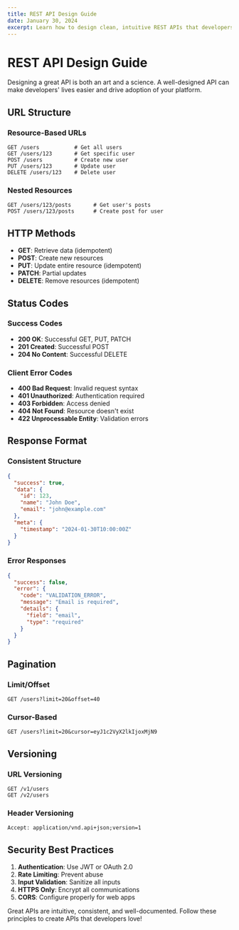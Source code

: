 ```yaml
---
title: REST API Design Guide
date: January 30, 2024
excerpt: Learn how to design clean, intuitive REST APIs that developers love to use. Cover best practices for endpoints, status codes, and documentation.
---
```


# REST API Design Guide

Designing a great API is both an art and a science. A well-designed API can make developers' lives easier and drive adoption of your platform.

## URL Structure

### Resource-Based URLs
```
GET /users           # Get all users
GET /users/123       # Get specific user
POST /users          # Create new user
PUT /users/123       # Update user
DELETE /users/123    # Delete user
```

### Nested Resources
```
GET /users/123/posts       # Get user's posts
POST /users/123/posts      # Create post for user
```

## HTTP Methods

- **GET**: Retrieve data (idempotent)
- **POST**: Create new resources
- **PUT**: Update entire resource (idempotent)
- **PATCH**: Partial updates
- **DELETE**: Remove resources (idempotent)

## Status Codes

### Success Codes
- **200 OK**: Successful GET, PUT, PATCH
- **201 Created**: Successful POST
- **204 No Content**: Successful DELETE

### Client Error Codes
- **400 Bad Request**: Invalid request syntax
- **401 Unauthorized**: Authentication required
- **403 Forbidden**: Access denied
- **404 Not Found**: Resource doesn't exist
- **422 Unprocessable Entity**: Validation errors

## Response Format

### Consistent Structure
```json
{
  "success": true,
  "data": {
    "id": 123,
    "name": "John Doe",
    "email": "john@example.com"
  },
  "meta": {
    "timestamp": "2024-01-30T10:00:00Z"
  }
}
```

### Error Responses
```json
{
  "success": false,
  "error": {
    "code": "VALIDATION_ERROR",
    "message": "Email is required",
    "details": {
      "field": "email",
      "type": "required"
    }
  }
}
```

## Pagination

### Limit/Offset
```
GET /users?limit=20&offset=40
```

### Cursor-Based
```
GET /users?limit=20&cursor=eyJ1c2VyX2lkIjoxMjN9
```

## Versioning

### URL Versioning
```
GET /v1/users
GET /v2/users
```

### Header Versioning
```
Accept: application/vnd.api+json;version=1
```

## Security Best Practices

1. **Authentication**: Use JWT or OAuth 2.0
2. **Rate Limiting**: Prevent abuse
3. **Input Validation**: Sanitize all inputs
4. **HTTPS Only**: Encrypt all communications
5. **CORS**: Configure properly for web apps

Great APIs are intuitive, consistent, and well-documented. Follow these principles to create APIs that developers love! 